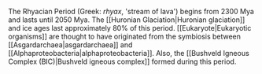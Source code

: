 The Rhyacian Period (Greek: *rhyax*, 'stream of lava') begins from 2300 Mya and lasts until 2050 Mya. The [[Huronian Glaciation|Huronian glaciation]] and ice ages last approximately 80% of this period. [[Eukaryote|Eukaryotic organisms]] are thought to have originated from the symbiosis between [[Asgardarchaea|asgardarchaea]] and [[Alphaproteobacteria|alphaproteobacteria]]. Also, the [[Bushveld Igneous Complex (BIC)|Bushveld igneous complex]] formed during this period.